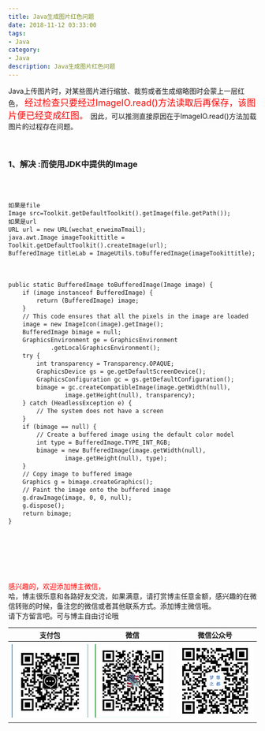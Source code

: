 ```yaml
---
title: Java生成图片红色问题
date: 2018-11-12 03:33:00
tags: 
- Java
category: 
- Java
description: Java生成图片红色问题
---
```

<!-- image url 
https://raw.githubusercontent.com/HealerJean/HealerJean.github.io/master/blogImages
　　首行缩进
<font color="red">  </font>

<font  color="red" size="4">   </font>


<font size="4">   </font>
-->



Java上传图片时，对某些图片进行缩放、裁剪或者生成缩略图时会蒙上一层红色，<font  color="red" size="4">  经过检查只要经过ImageIO.read()方法读取后再保存，该图片便已经变成红图。 </font>因此，可以推测直接原因在于ImageIO.read()方法加载图片的过程存在问题。

 
### 1、解决 :而使用JDK中提供的Image
<br/>

```mysql

如果是file
Image src=Toolkit.getDefaultToolkit().getImage(file.getPath()); 
如果是url
URL url = new URL(wechat_erweimaTmail);
java.awt.Image imageTookittitle = Toolkit.getDefaultToolkit().createImage(url);
BufferedImage titleLab = ImageUtils.toBufferedImage(imageTookittitle);



public static BufferedImage toBufferedImage(Image image) {
    if (image instanceof BufferedImage) {
        return (BufferedImage) image;
    }
    // This code ensures that all the pixels in the image are loaded
    image = new ImageIcon(image).getImage();
    BufferedImage bimage = null;
    GraphicsEnvironment ge = GraphicsEnvironment
            .getLocalGraphicsEnvironment();
    try {
        int transparency = Transparency.OPAQUE;
        GraphicsDevice gs = ge.getDefaultScreenDevice();
        GraphicsConfiguration gc = gs.getDefaultConfiguration();
        bimage = gc.createCompatibleImage(image.getWidth(null),
                image.getHeight(null), transparency);
    } catch (HeadlessException e) {
        // The system does not have a screen
    }
    if (bimage == null) {
        // Create a buffered image using the default color model
        int type = BufferedImage.TYPE_INT_RGB;
        bimage = new BufferedImage(image.getWidth(null),
                image.getHeight(null), type);
    }
    // Copy image to buffered image
    Graphics g = bimage.createGraphics();
    // Paint the image onto the buffered image
    g.drawImage(image, 0, 0, null);
    g.dispose();
    return bimage;
}



```










<br/><br/><br/><br/>
<font color="red"> 感兴趣的，欢迎添加博主微信， </font><br/>
哈，博主很乐意和各路好友交流，如果满意，请打赏博主任意金额，感兴趣的在微信转账的时候，备注您的微信或者其他联系方式。添加博主微信哦。
<br/>
请下方留言吧。可与博主自由讨论哦

|支付包 | 微信|微信公众号|
|:-------:|:-------:|:------:|
|![支付宝](https://raw.githubusercontent.com/HealerJean/HealerJean.github.io/master/assets/img/tctip/alpay.jpg) | ![微信](https://raw.githubusercontent.com/HealerJean/HealerJean.github.io/master/assets/img/tctip/weixin.jpg)|![微信公众号](https://raw.githubusercontent.com/HealerJean/HealerJean.github.io/master/assets/img/my/qrcode_for_gh_a23c07a2da9e_258.jpg)|




<!-- Gitalk 评论 start  -->

<link rel="stylesheet" href="https://unpkg.com/gitalk/dist/gitalk.css">
<script src="https://unpkg.com/gitalk@latest/dist/gitalk.min.js"></script> 
<div id="gitalk-container"></div>    
 <script type="text/javascript">
    var gitalk = new Gitalk({
		clientID: `1d164cd85549874d0e3a`,
		clientSecret: `527c3d223d1e6608953e835b547061037d140355`,
		repo: `HealerJean.github.io`,
		owner: 'HealerJean',
		admin: ['HealerJean'],
		id: 'UrT3A4cLY5hXaosH',
    });
    gitalk.render('gitalk-container');
</script> 

<!-- Gitalk end -->

